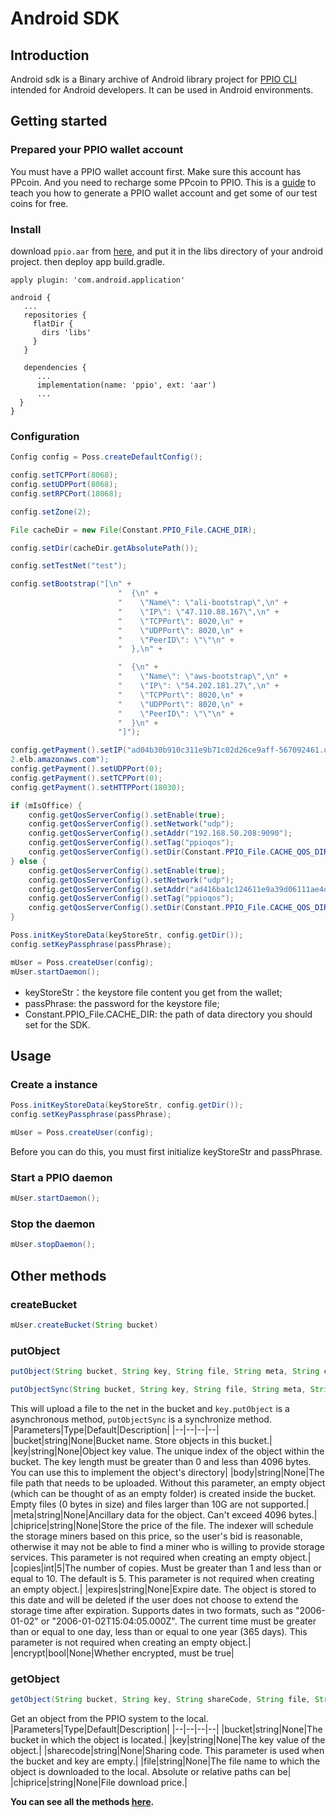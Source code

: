 # Android SDK
## Introduction
Android sdk is a Binary archive of Android library project for [PPIO CLI](https://www.pp.io/docs/cli/) intended for Android developers. It can be used in Android environments.

## Getting started
### Prepared your PPIO wallet account
You must have a PPIO wallet account first. Make sure this account has PPcoin. And you need to recharge some PPcoin to PPIO. This is a [guide](../wallet/) to teach you how to generate a PPIO wallet account and get some of our test coins for free.

### Install
download `ppio.aar` from [here](https://github.com/ppio/ppio-sdk-android), and put it in the libs directory of your android project. then deploy app build.gradle.
```
apply plugin: 'com.android.application'

android {
   ...
   repositories {
     flatDir {
       dirs 'libs'
     }
   }

   dependencies {
      ...
      implementation(name: 'ppio', ext: 'aar')  
      ...
  }
}
```

### Configuration
```Java
Config config = Poss.createDefaultConfig();

config.setTCPPort(8068);
config.setUDPPort(8068);
config.setRPCPort(18068);

config.setZone(2);

File cacheDir = new File(Constant.PPIO_File.CACHE_DIR);

config.setDir(cacheDir.getAbsolutePath());

config.setTestNet("test");

config.setBootstrap("[\n" +
                        "  {\n" +
                        "    \"Name\": \"ali-bootstrap\",\n" +
                        "    \"IP\": \"47.110.88.167\",\n" +
                        "    \"TCPPort\": 8020,\n" +
                        "    \"UDPPort\": 8020,\n" +
                        "    \"PeerID\": \"\"\n" +
                        "  },\n" +

                        "  {\n" +
                        "    \"Name\": \"aws-bootstrap\",\n" +
                        "    \"IP\": \"54.202.181.27\",\n" +
                        "    \"TCPPort\": 8020,\n" +
                        "    \"UDPPort\": 8020,\n" +
                        "    \"PeerID\": \"\"\n" +
                        "  }\n" +
                        "]");

config.getPayment().setIP("ad04b30b910c311e9b71c02d26ce9aff-567092461.us-west-
2.elb.amazonaws.com");
config.getPayment().setUDPPort(0);
config.getPayment().setTCPPort(0);
config.getPayment().setHTTPPort(18030);

if (mIsOffice) {
    config.getQosServerConfig().setEnable(true);
    config.getQosServerConfig().setNetwork("udp");
    config.getQosServerConfig().setAddr("192.168.50.208:9090");
    config.getQosServerConfig().setTag("ppioqos");
    config.getQosServerConfig().setDir(Constant.PPIO_File.CACHE_QOS_DIR);
} else {
    config.getQosServerConfig().setEnable(true);
    config.getQosServerConfig().setNetwork("udp");
    config.getQosServerConfig().setAddr("ad416ba1c124611e9a39d06111ae4d23-1840383830.us-west-2.elb.amazonaws.com:80");
    config.getQosServerConfig().setTag("ppioqos");
    config.getQosServerConfig().setDir(Constant.PPIO_File.CACHE_QOS_DIR);
}

Poss.initKeyStoreData(keyStoreStr, config.getDir());
config.setKeyPassphrase(passPhrase);

mUser = Poss.createUser(config);
mUser.startDaemon();
```

* keyStoreStr：the keystore file content you get from the wallet;
* passPhrase: the password for the keystore file;
* Constant.PPIO_File.CACHE_DIR: the path of data directory you should set for the SDK.


## Usage

### Create a instance
```java
Poss.initKeyStoreData(keyStoreStr, config.getDir());
config.setKeyPassphrase(passPhrase);

mUser = Poss.createUser(config);
```
Before you can do this, you must first initialize keyStoreStr and passPhrase.

### Start a PPIO daemon
```java
mUser.startDaemon();
```

### Stop the daemon
```java
mUser.stopDaemon();
```

## Other methods
### createBucket
```java
mUser.createBucket(String bucket)
```
### putObject
```java
putObject(String bucket, String key, String file, String meta, String chiprice, long copies, String expires, boolean encrypt)
```

```java
putObjectSync(String bucket, String key, String file, String meta, String chiprice, long copies, String expires, boolean encrypt)
```
This will upload a file to the net in the bucket and `key.putObject` is a asynchronous method, `putObjectSync` is a synchronize method.
|Parameters|Type|Default|Description|
|--|--|--|--|
|bucket|string|None|Bucket name. Store objects in this bucket.|
|key|string|None|Object key value. The unique index of the object within the bucket. The key length must be greater than 0 and less than 4096 bytes. You can use this to implement the object's directory|
|body|string|None|The file path that needs to be uploaded. Without this parameter, an empty object (which can be thought of as an empty folder) is created inside the bucket. Empty files (0 bytes in size) and files larger than 10G are not supported.|
|meta|string|None|Ancillary data for the object. Can't exceed 4096 bytes.|
|chiprice|string|None|Store the price of the file. The indexer will schedule the storage miners based on this price, so the user's bid is reasonable, otherwise it may not be able to find a miner who is willing to provide storage services. This parameter is not required when creating an empty object.|
|copies|int|5|The number of copies. Must be greater than 1 and less than or equal to 10. The default is 5. This parameter is not required when creating an empty object.|
|expires|string|None|Expire date. The object is stored to this date and will be deleted if the user does not choose to extend the storage time after expiration. Supports dates in two formats, such as "2006-01-02" or "2006-01-02T15:04:05.000Z". The current time must be greater than or equal to one day, less than or equal to one year (365 days). This parameter is not required when creating an empty object.|
|encrypt|bool|None|Whether encrypted, must be true|

### getObject
```java
getObject(String bucket, String key, String shareCode, String file, String chiprice)
```
Get an object from the PPIO system to the local.
|Parameters|Type|Default|Description|
|--|--|--|--|
|bucket|string|None|The bucket in which the object is located.|
|key|string|None|The key value of the object.|
|sharecode|string|None|Sharing code. This parameter is used when the bucket and key are empty.|
|file|string|None|The file name to which the object is downloaded to the local. Absolute or relative paths can be|
|chiprice|string|None|File download price.|

**You can see all the methods [here](../api/).**
